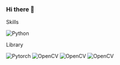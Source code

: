 ### Hi there 👋


<!--
<img alt="OpenCV" src =""/>
-->

Skills

<img alt="Python" src ="https://img.shields.io/badge/python-3670A0?style=for-the-badge&logo=python&logoColor=ffdd54"/>

Library

<img alt="Pytorch" src ="https://img.shields.io/badge/PyTorch-%23EE4C2C.svg?style=for-the-badge&logo=PyTorch&logoColor=white"/>
<img alt="OpenCV" src ="https://img.shields.io/badge/opencv-%23white.svg?style=for-the-badge&logo=opencv&logoColor=white"/>
<img alt="OpenCV" src ="https://img.shields.io/badge/Matplotlib-%23ffffff.svg?style=for-the-badge&logo=Matplotlib&logoColor=black"/>
<img alt="OpenCV" src ="https://img.shields.io/badge/scikit--learn-%23F7931E.svg?style=for-the-badge&logo=scikit-learn&logoColor=white"/>


<!--
**Dohynghyng/Dohynghyng** is a ✨ _special_ ✨ repository because its `README.md` (this file) appears on your GitHub profile.

Here are some ideas to get you started:

- 🔭 I’m currently working on ...
- 🌱 I’m currently learning ...
- 👯 I’m looking to collaborate on ...
- 🤔 I’m looking for help with ...
- 💬 Ask me about ...
- 📫 How to reach me: ...
- 😄 Pronouns: ...
- ⚡ Fun fact: ...
-->
